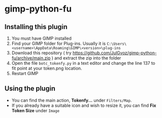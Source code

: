 # gimp-python-fu

## Installing this plugin

1. You must have GIMP installed
2. Find your GIMP folder for Plug-ins. Usually it is `C:\Users\<username>\AppData\Roaming\GIMP\<version>\plug-ins`
3. Download this repository ( try https://github.com/JulGvoz/gimp-python-fu/archive/main.zip ) and extract the zip into the folder
4. Open the file `botc_tokenfy.py` in a text editor and change the line 137 to fit point at your token.png location.
5. Restart GIMP

## Using the plugin

* You can find the main action, **Tokenfy...** under `Filters/Map`.
* If you already have a suitable icon and wish to resize it, you can find **Fix Token Size** under `Image`
